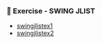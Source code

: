 ### 📝 Exercise - SWING JLIST
- [swingjlistex1](https://github.com/Adhyashetty-bit/1workedexample/blob/main/5a_swing/JListexample%20(1).png)
- [swingjlistex2](https://github.com/Adhyashetty-bit/1workedexample/blob/main/5a_swing/JListexample%201(1).png)
